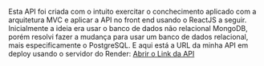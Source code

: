 Esta API foi criada com o intuito exercitar o conchecimento aplicado com a arquitetura MVC e aplicar a API no front end usando o ReactJS a seguir.
Inicialmente a ideia era usar o banco de dados não relacional MongoDB, porém resolvi fazer a mudança para usar um banco de dados relacional, mais especificamente o PostgreSQL.
E aqui está a URL da minha API em deploy usando o servidor do Render:
[Abrir o  Link da API](javascript:window.open('https://task-manager-backend-clqi.onrender.com/task','_blank'))
